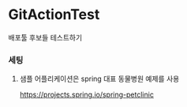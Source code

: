 # GitActionTest

배포툴 후보들 테스트하기



### 세팅

1. 샘플 어플리케이션은 spring 대표 동물병원 예제를 사용

   https://projects.spring.io/spring-petclinic
